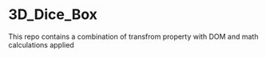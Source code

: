 # 3D_Dice_Box
This repo contains a combination of transfrom property with DOM and math calculations applied
